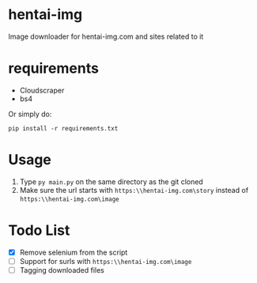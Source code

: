 # hentai-img
Image downloader for hentai-img.com and sites related to it

# requirements
* Cloudscraper
* bs4

Or simply do:
```
pip install -r requirements.txt
```

# Usage
1. Type ```py main.py``` on the same directory as the git cloned
2. Make sure the url starts with ```https:\\hentai-img.com\story``` instead of ```https:\\hentai-img.com\image```

# Todo List
- [X] Remove selenium from the script
- [ ] Support for surls with ```https:\\hentai-img.com\image```
- [ ] Tagging downloaded files